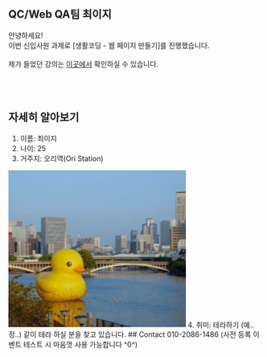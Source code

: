 ## QC/Web QA팀 최이지
안녕하세요!<br> 
이번 신입사원 과제로 [생활코딩 - 웹 페이지 만들기]를 진행했습니다.<br>
<br>
제가 들었던 강의는 [이곳에서](https://opentutorials.org/course/3084) 확인하실 수 있습니다.<br>
<br>
<br>
<br>
## 자세히 알아보기
1. 이름: 최이지<br>
2. 나이: 25<br>
3. 거주지: 오리역(Ori Station)<br>
<img src="practice.PNG" width="70%"> 
4. 취미: 테라하기 (예..정..)
같이 테라 하실 분을 찾고 있습니다.
## Contact
010-2086-1486
(사전 등록 이벤트 테스트 시 마음껏 사용 가능합니다 ^0^)<br>
